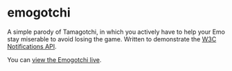 # emogotchi
A simple parody of Tamagotchi, in which you actively have to help your Emo stay miserable to avoid losing the game. Written to demonstrate the [W3C Notifications API](https://developer.mozilla.org/en-US/docs/Web/API/Notifications_API).

You can [view the Emogotchi live](http://mdn.github.io/emogotchi/).
